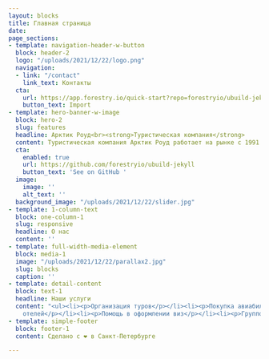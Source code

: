 ```yaml
---
layout: blocks
title: Главная страница
date: 
page_sections:
- template: navigation-header-w-button
  block: header-2
  logo: "/uploads/2021/12/22/logo.png"
  navigation:
  - link: "/contact"
    link_text: Контакты
  cta:
    url: https://app.forestry.io/quick-start?repo=forestryio/ubuild-jekyll&provider=github&engine=jekyll
    button_text: Import
- template: hero-banner-w-image
  block: hero-2
  slug: features
  headline: Арктик Роуд<br><strong>Туристическая компания</strong>
  content: Туристическая компания Арктик Роуд работает на рынке с 1991 года.
  cta:
    enabled: true
    url: https://github.com/forestryio/ubuild-jekyll
    button_text: 'See on GitHub '
  image:
    image: ''
    alt_text: ''
  background_image: "/uploads/2021/12/22/slider.jpg"
- template: 1-column-text
  block: one-column-1
  slug: responsive
  headline: О нас
  content: ''
- template: full-width-media-element
  block: media-1
  image: "/uploads/2021/12/22/parallax2.jpg"
  slug: blocks
  caption: ''
- template: detail-content
  block: text-1
  headline: Наши услуги
  content: "<ul><li><p>Организация туров</p></li><li><p>Покупка авиабилетов</p></li><li><p>Бронирование
    отелей</p></li><li><p>Помощь в оформлении виз</p></li><li><p>Групповые туры</p></li></ul>"
- template: simple-footer
  block: footer-1
  content: Сделано с ❤️ в Санкт-Петербурге

---
```

